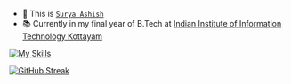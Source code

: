 - 👋 This is <a href="https://ashishsurya.github.io">```Surya Ashish```</a>
- 📚 Currently in my final year of B.Tech at <a href="https://iiitkottayam.ac.in/#!/home">Indian Institute of Information Technology Kottayam</a>

[![My Skills](https://skillicons.dev/icons?i=js,firebase,mysql,postgres,planetscale,prisma,html,css,react,next,ts,git,express,nodejs,cpp,py&perline=10)](https://skillicons.dev)


[![GitHub Streak](https://streak-stats.demolab.com?user=ashishsurya&hide_border=true&border_radius=10&date_format=M%20j%5B%2C%20Y%5D)](https://git.io/streak-stats)

